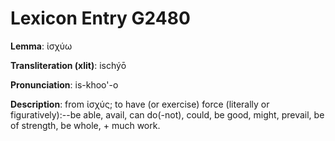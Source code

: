 # Lexicon Entry G2480

**Lemma**: ἰσχύω

**Transliteration (xlit)**: ischýō

**Pronunciation**: is-khoo'-o

**Description**:
from ἰσχύς; to have (or exercise) force (literally or figuratively):--be able, avail, can do(-not), could, be good, might, prevail, be of strength, be whole, + much work.
